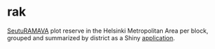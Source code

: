 # rak

[SeutuRAMAVA](https://hri.fi/data/fi/dataset/paakaupunkiseudun-tonttivaranto-kortteleittain-seuturamava) plot reserve in the Helsinki Metropolitan Area per block, grouped and summarized by district as a Shiny [application](https://ttso.shinyapps.io/raktont/).